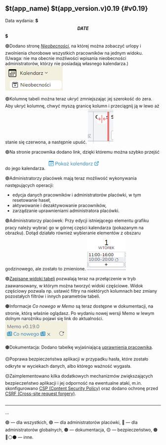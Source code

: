 ## $t(app_name) $t(app_version.v)0.19 {#v0.19}

Data wydania: **$$$DATE$$$**

🟢Dodano stronę [_Nieobecności_](/__facility/absences), na której można zobaczyć urlopy i zwolnienia
chorobowe wszystkich pracowników na jednym widoku. (Uwaga: nie ma obecnie możliwości wpisania
nieobecności administratorów, którzy nie posiadają własnego kalendarza.)
![Nieobecności](absences.png)

🟢Kolumnę tabeli można teraz ukryć zmniejszając jej szerokość do zera. Aby ukryć kolumnę, chwyć myszą
granicę kolumn i przeciągnij ją w lewo aż stanie się czerwona, a następnie upuść.
![Ukrycie kolumny przez przeciągnięcie](column-drag-hide.png)

🟢Na stronie pracownika dodano link, dzięki któremu można szybko przejść do jego kalendarza.
![Link "Pokaż kalendarz"](go-to-calendar.png)

🟣Administratorzy placówek mają teraz możliwość wykonywania następujących operacji:

- edycja danych pracowników i administratorów placówki, w tym resetowanie haseł,
- aktywowanie i dezaktywowanie pracowników,
- zarządzanie uprawnieniami administratora placówki.

🟣Administratorzy placówek: Przy edycji istniejącego elementu grafiku pracy należy wybrać go w górnej
części kalendarza (pokazanym na obrazku). Dotąd działało również wybieranie elementów z obszaru godzinowego,
ale zostało to zmienione.
![Edycja grafiku](timetable-edit.png)

🟣[Zapisane widoki tabeli](table-saved-views) pozwalają teraz na przełączenie w tryb zaawansowany,
w którym można tworzyć widoki częściowe. Widok częściowy pozwala np. ustawić filtry na niektórych
kolumnach bez zmiany pozostałych filtrów i innych parametrów tabeli.

🟤Informacje _Co nowego w Memo_ są teraz dostępne w dokumentacji, na stronie, którą właśnie oglądasz.
Po wydaniu nowej wersji Memo w lewym dolnym narożniku pojawi się link do aktualności.
![Link do "Co nowego"](changelog-link.png)

🟤Dokumentacja: Dodano tabelkę wyjaśniającą [uprawnienia pracownika](staff-roles#permissions-table).

🟡Poprawa bezpieczeństwa aplikacji w przypadku hasła, które zostało odkryte w wyciekach danych, albo
którego ważność wygasła.

🟡Zaimplementowano kilka dodatkowych mechanizmów zwiększających bezpieczeństwo aplikacji i jej odporność
na ewentualne ataki, m.in. skonfigurowano
[CSP (Content Security Policy)](https://developer.mozilla.org/en-US/docs/Web/HTTP/Guides/CSP) oraz dodano
ochronę przed
[CSRF (Cross-site request forgery)](https://developer.mozilla.org/en-US/docs/Web/Security/Practical_implementation_guides/CSRF_prevention).

## <!-- $$$DELETE_FROM_HERE_WHEN_FINAL$$$, $$$ADD_LOG_ABOVE_SINCE_COMMIT$$$ 42e4c40afb1d65fc0c8854a43008a12938386d1b -->

---

…

🟢 — dla wszystkich,
🟣 — dla administratorów placówki,
🔴 — dla administratorów globalnych,
🟤 — dokumentacja,
🟡 — bezpieczeństwo,
🟠🔵⚪⚫ — inne.
